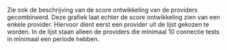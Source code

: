 
Zie ook de beschrijving van de score ontwikkeling van de providers 
gecombineerd.  Deze grafiek laat echter de score ontwikkeling zien van 
een enkele provider.  Hiervoor dient eerst een provider uit de lijst 
gekozen te worden.  In de lijst staan alleen de providers die minimaal 10 
connectie tests in minimaal een periode hebben.
